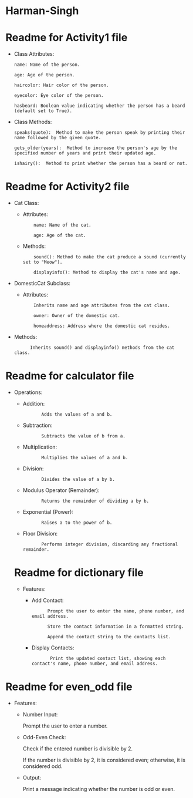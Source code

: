 # Harman-Singh

# Readme for Activity1 file 

* Class Attributes:

      name: Name of the person.
      
      age: Age of the person.
      
      haircolor: Hair color of the person.
      
      eyecolor: Eye color of the person.
      
      hasbeard: Boolean value indicating whether the person has a beard (default set to True).

* Class Methods:

      speaks(quote):  Method to make the person speak by printing their name followed by the given quote.
      
      gets_older(years):  Method to increase the person's age by the specified number of years and print their updated age.
      
      ishairy():  Method to print whether the person has a beard or not.

# Readme for Activity2 file

* Cat Class:
  - Attributes:
    
            name: Name of the cat.
    
            age: Age of the cat.
  - Methods:
    
            sound(): Method to make the cat produce a sound (currently set to "Meow").
    
            displayinfo(): Method to display the cat's name and age.

* DomesticCat Subclass:
  
  - Attributes:
    
            Inherits name and age attributes from the cat class.
    
            owner: Owner of the domestic cat.
    
            homeaddress: Address where the domestic cat resides.
    
* Methods:
  
            Inherits sound() and displayinfo() methods from the cat class.

# Readme for calculator file

* Operations:

     - Addition:
       
                  Adds the values of a and b.
       
     - Subtraction:
       
                  Subtracts the value of b from a.
       
     - Multiplication:
       
                  Multiplies the values of a and b.
       
     - Division:
       
                  Divides the value of a by b.
       
     - Modulus Operator (Remainder):
       
                  Returns the remainder of dividing a by b.
       
     - Exponential (Power):
       
                  Raises a to the power of b.
       
     - Floor Division:
       
                  Performs integer division, discarding any fractional remainder.


  # Readme for dictionary file

  * Features:
  
      - Add Contact:
  
                  Prompt the user to enter the name, phone number, and email address.
  
                  Store the contact information in a formatted string.
  
                  Append the contact string to the contacts list.
  
     - Display Contacts:
       
                  Print the updated contact list, showing each contact's name, phone number, and email address.


# Readme for even_odd file 

  * Features:
     
     - Number Input:
            
       Prompt the user to enter a number.
                        
     - Odd-Even Check:
            
       Check if the entered number is divisible by 2.
                        
       If the number is divisible by 2, it is considered even; otherwise, it is considered odd.
                        
     -  Output:
            
           Print a message indicating whether the number is odd or even.

